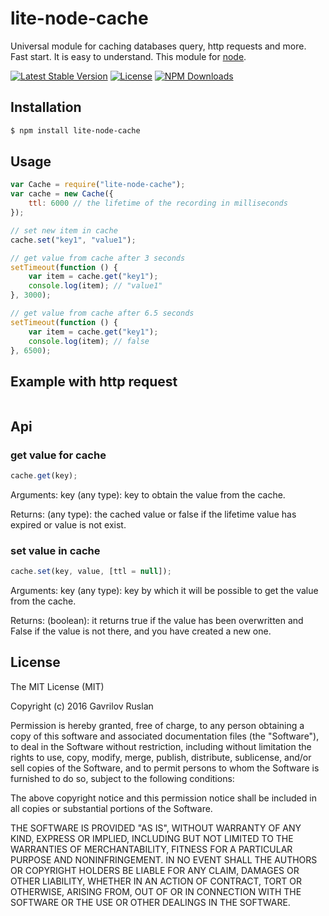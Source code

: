 # lite-node-cache
Universal module for caching databases query, http requests and more. Fast start. It is easy to understand.
This module for [node](http://nodejs.org).

[![Latest Stable Version](https://img.shields.io/npm/v/lite-node-cache.svg)](https://www.npmjs.com/package/lite-node-cache)
[![License](https://img.shields.io/npm/l/lite-node-cache.svg)](https://www.npmjs.com/package/lite-node-cache)
[![NPM Downloads](https://img.shields.io/npm/dt/lite-node-cache.svg)](https://www.npmjs.com/package/lite-node-cache)

## Installation

```bash
$ npm install lite-node-cache
```

## Usage

```js
var Cache = require("lite-node-cache");
var cache = new Cache({
    ttl: 6000 // the lifetime of the recording in milliseconds
});

// set new item in cache
cache.set("key1", "value1");

// get value from cache after 3 seconds
setTimeout(function () {
    var item = cache.get("key1");
    console.log(item); // "value1"
}, 3000);

// get value from cache after 6.5 seconds
setTimeout(function () {
    var item = cache.get("key1");
    console.log(item); // false
}, 6500);
```

## Example with http request

```js

```

## Api

### get value for cache
```js
cache.get(key);
```
Arguments:
key (any type): key to obtain the value from the cache.

Returns:
(any type): the cached value or false if the lifetime value has expired or value is not exist.

### set value in cache
```js
cache.set(key, value, [ttl = null]);
```
Arguments:
key (any type): key by which it will be possible to get the value from the cache.

Returns:
(boolean): it returns true if the value has been overwritten and False if the value is not there, and you have created a new one.

## License

The MIT License (MIT)

Copyright (c) 2016 Gavrilov Ruslan

Permission is hereby granted, free of charge, to any person obtaining a copy of this software and associated documentation files (the "Software"), to deal in the Software without restriction, including without limitation the rights to use, copy, modify, merge, publish, distribute, sublicense, and/or sell copies of the Software, and to permit persons to whom the Software is furnished to do so, subject to the following conditions:

The above copyright notice and this permission notice shall be included in all copies or substantial portions of the Software.

THE SOFTWARE IS PROVIDED "AS IS", WITHOUT WARRANTY OF ANY KIND, EXPRESS OR IMPLIED, INCLUDING BUT NOT LIMITED TO THE WARRANTIES OF MERCHANTABILITY, FITNESS FOR A PARTICULAR PURPOSE AND NONINFRINGEMENT. IN NO EVENT SHALL THE AUTHORS OR COPYRIGHT HOLDERS BE LIABLE FOR ANY CLAIM, DAMAGES OR OTHER LIABILITY, WHETHER IN AN ACTION OF CONTRACT, TORT OR OTHERWISE, ARISING FROM, OUT OF OR IN CONNECTION WITH THE SOFTWARE OR THE USE OR OTHER DEALINGS IN THE SOFTWARE.
